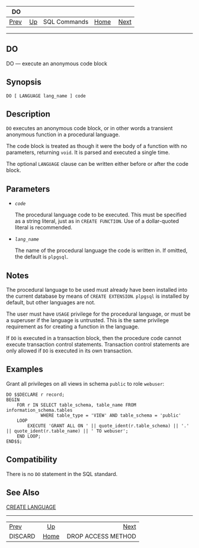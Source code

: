<!--?xml version="1.0" encoding="UTF-8" standalone="no"?-->

|                  DO                 |                                        |              |                                                       |                                                           |
| :---------------------------------: | :------------------------------------- | :----------: | ----------------------------------------------------: | --------------------------------------------------------: |
| [Prev](sql-discard.html "DISCARD")  | [Up](sql-commands.html "SQL Commands") | SQL Commands | [Home](index.html "PostgreSQL 17devel Documentation") |  [Next](sql-drop-access-method.html "DROP ACCESS METHOD") |

***

## DO

DO — execute an anonymous code block

## Synopsis

    DO [ LANGUAGE lang_name ] code

## Description

`DO` executes an anonymous code block, or in other words a transient anonymous function in a procedural language.

The code block is treated as though it were the body of a function with no parameters, returning `void`. It is parsed and executed a single time.

The optional `LANGUAGE` clause can be written either before or after the code block.

## Parameters

* *`code`*

    The procedural language code to be executed. This must be specified as a string literal, just as in `CREATE FUNCTION`. Use of a dollar-quoted literal is recommended.

* *`lang_name`*

    The name of the procedural language the code is written in. If omitted, the default is `plpgsql`.

## Notes

The procedural language to be used must already have been installed into the current database by means of `CREATE EXTENSION`. `plpgsql` is installed by default, but other languages are not.

The user must have `USAGE` privilege for the procedural language, or must be a superuser if the language is untrusted. This is the same privilege requirement as for creating a function in the language.

If `DO` is executed in a transaction block, then the procedure code cannot execute transaction control statements. Transaction control statements are only allowed if `DO` is executed in its own transaction.

## Examples

Grant all privileges on all views in schema `public` to role `webuser`:

    DO $$DECLARE r record;
    BEGIN
        FOR r IN SELECT table_schema, table_name FROM information_schema.tables
                 WHERE table_type = 'VIEW' AND table_schema = 'public'
        LOOP
            EXECUTE 'GRANT ALL ON ' || quote_ident(r.table_schema) || '.' || quote_ident(r.table_name) || ' TO webuser';
        END LOOP;
    END$$;

## Compatibility

There is no `DO` statement in the SQL standard.

## See Also

[CREATE LANGUAGE](sql-createlanguage.html "CREATE LANGUAGE")

***

|                                     |                                                       |                                                           |
| :---------------------------------- | :---------------------------------------------------: | --------------------------------------------------------: |
| [Prev](sql-discard.html "DISCARD")  |         [Up](sql-commands.html "SQL Commands")        |  [Next](sql-drop-access-method.html "DROP ACCESS METHOD") |
| DISCARD                             | [Home](index.html "PostgreSQL 17devel Documentation") |                                        DROP ACCESS METHOD |
